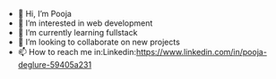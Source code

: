 - 👋 Hi, I’m Pooja
- 👀 I’m interested in web development
- 🌱 I’m currently learning fullstack
- 💞️ I’m looking to collaborate on new projects
- 📫 How to reach me in:Linkedin:https://www.linkedin.com/in/pooja-deglure-59405a231

<!---
Poovt/Poovt is a ✨ special ✨ repository because its `README.md` (this file) appears on your GitHub profile.
You can click the Preview link to take a look at your changes.
--->
